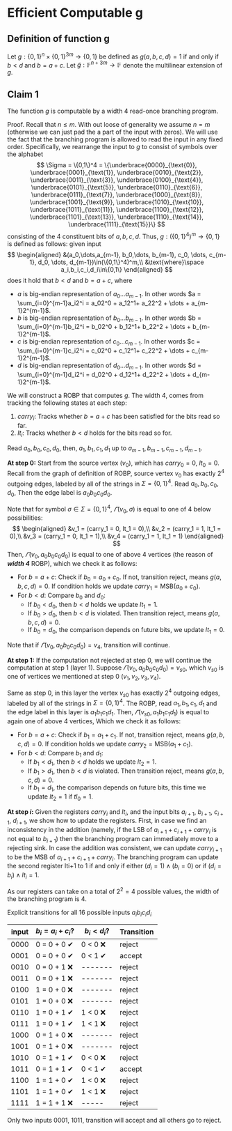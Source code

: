 # Efficient Computable g
## Definition of function g
Let $g : \{0, 1\}^n \times \{0, 1\}^{3m} \rightarrow \{0, 1\}$ be defined as $g(a, b, c, d) = 1$ if and only if $b < d$ and $b = a + c$.
Let $\tilde{g} : \mathbb{F}^{n+3m} \rightarrow \mathbb{F}$ denote the multilinear extension of $g$.

## Claim 1
The function $g$ is computable by a width 4 read-once branching program.

Proof. Recall that $n\le m$. With out loose of generality we assume $n = m$ (otherwise we can just pad the a part of the input with zeros). We will use the fact that the branching program is allowed to read the input in any fixed order. Specifically, we rearrange the input to $g$ to consist of symbols over the alphabet 
$$
\Sigma = \{0,1\}^4 = \{\underbrace{0000}_{\text{0}}, \underbrace{0001}_{\text{1}}, \underbrace{0010}_{\text{2}}, \underbrace{0011}_{\text{3}}, \underbrace{0100}_{\text{4}}, \underbrace{0101}_{\text{5}}, \underbrace{0110}_{\text{6}}, \underbrace{0111}_{\text{7}}, \underbrace{1000}_{\text{8}}, \underbrace{1001}_{\text{9}}, \underbrace{1010}_{\text{10}}, \underbrace{1011}_{\text{11}}, \underbrace{1100}_{\text{12}}, \underbrace{1101}_{\text{13}}, \underbrace{1110}_{\text{14}}, \underbrace{1111}_{\text{15}}\}
$$
consisting of the 4 constituent bits of $a, b, c, d$. 
Thus, $g : (\{0, 1\}^4)^m \rightarrow \{0, 1\}$ is defined as follows: given input 
$$
\begin{aligned}
&(a_0,\dots,a_{m-1}, b_0,\dots, b_{m-1}, c_0, \dots, c_{m-1}, d_0, \dots, d_{m-1})\in(\{0,1\}^4)^m,\\
&\text{where}\space a_i,b_i,c_i,d_i\in\{0,1\}
\end{aligned}
$$
does it hold that $b < d$ and $b = a + c$, where
- $a$ is big-endian representation of $a_0\dots a_{m-1}$. In other words $a = \sum_{i=0}^{m-1}a_i2^i = a_02^0 + a_12^1+ a_22^2 + \dots + a_{m-1}2^{m-1}$.
- $b$ is big-endian representation of $b_0\dots b_{m-1}$. In other words $b = \sum_{i=0}^{m-1}b_i2^i = b_02^0 + b_12^1+ b_22^2 + \dots + b_{m-1}2^{m-1}$.
- $c$ is big-endian representation of $c_0\dots c_{m-1}$. In other words $c = \sum_{i=0}^{m-1}c_i2^i = c_02^0 + c_12^1+ c_22^2 + \dots + c_{m-1}2^{m-1}$.
- $d$ is big-endian representation of $d_0\dots d_{m-1}$. In other words $d = \sum_{i=0}^{m-1}d_i2^i = d_02^0 + d_12^1+ d_22^2 + \dots + d_{m-1}2^{m-1}$.

We will construct a ROBP that computes $g$. The width 4, comes from tracking the following states at each step:
1. $carry_i$: Tracks whether $b = a + c$ has been satisfied for the bits read so far.
2. $lt_i$: Tracks whether $b < d$ holds for the bits read so for.

Read $a_0, b_0, c_0, d_0$, then, $a_1, b_1, c_1, d_1$ up to $a_{m-1}, b_{m-1}, c_{m-1}, d_{m-1}$.

**At step 0:**
Start from the source vertex ($v_0$), which has $carry_0 = 0$, $lt_0 = 0$. Recall from the graph of definition of ROBP, source vertex $v_0$ has exactly $2^4$ outgoing edges, labeled by all of the strings in $\Sigma = \{0,1\}^4$. Read $a_0, b_0, c_0, d_0$, Then the edge label is $a_0b_0c_0d_0$.

Note that for symbol $\sigma\in\Sigma = \{0, 1\}^4$, $\varGamma(v_0, \sigma)$ is equal to one of 4 below possibilities: 
$$
\begin{aligned}
&v_1 = (carry_1 = 0, lt_1 = 0),\\
&v_2 = (carry_1 = 1, lt_1 = 0),\\
&v_3 = (carry_1 = 0, lt_1 = 1),\\
&v_4 = (carry_1 = 1, lt_1 = 1)
\end{aligned}
$$
Then, $\varGamma(v_0, a_0b_0c_0d_0)$ is equal to one of above 4 vertices (the reason of ***width 4*** ROBP), which we check it as follows:
- For $b = a + c$: Check if $b_0 = a_0 + c_0$. If not, transition reject, means $g(a, b, c, d) = 0$. If condition holds we update $carry_1 = \mathrm{MSB}(a_0 + c_0)$.
- For $b < d$: Compare $b_0$ and $d_0$:
  - If $b_0 < d_0$, then $b < d$ holds we update $lt_1 = 1$.
  - If $b_0 > d_0$, then $b < d$ is violated. Then transition reject, means $g(a, b, c, d) = 0$.
  - If $b_0 = d_0$, the comparison depends on future bits, we update $lt_1 = 0$.
  
Note that if $\varGamma(v_0, a_0b_0c_0d_0) = v_4$, transition will continue.

**At step 1:** If the computation not rejected at step 0, we will continue the computation at step 1 (layer 1). Suppose $\varGamma(v_0, a_0b_0c_0d_0) = v_{s0}$, which $v_{s0}$ is one of vertices we mentioned at step 0 ($v_1, v_2, v_3, v_4$). 

Same as step 0, in this layer the vertex $v_{s0}$ has exactly $2^4$ outgoing edges, labeled by all of the strings in $\Sigma = \{0,1\}^4$. The ROBP, read $a_1, b_1, c_1, d_1$ and the edge label in this layer is $a_1b_1c_1d_1$. Then, $\varGamma(v_{s0}, a_1b_1c_1d_1)$ is equal to again one of above 4 vertices, Which we check it as follows:
- For $b = a + c$: Check if $b_1 = a_1 + c_1$. If not, transition reject, means $g(a, b, c, d) = 0$. If condition holds we update $carry_2 = \mathrm{MSB}(a_1 + c_1)$.
- For $b < d$: Compare $b_1$ and $d_1$:
  - If $b_1 < d_1$, then $b < d$ holds we update $lt_2 = 1$.
  - If $b_1 > d_1$, then $b < d$ is violated. Then transition reject, means $g(a, b, c, d) = 0$.
  - If $b_1 = d_1$, the comparison depends on future bits, this time we update $lt_2 = 1$ if $tl_0 = 1$.

**At step $i$:**
Given the registers $carry_i$ and $lt_i$, and the input bits $a_{i+1}$, $b_{i+1}$, $c_{i+1}$, $d_{i+1}$, we show how to update the registers. First, in case we find an inconsistency in the addition (namely, if the LSB of $a_{i+1} + c_{i+1} + carry_i$ is not equal to $b_{i+1}$) then the branching program can immediately move to a rejecting sink. In case the addition was consistent, we can update $carry_{i+1}$ to be the MSB of
$a_{i+1} + c_{i+1} + carry_i$. The branching program can update the second register lti+1 to 1 if and only if either $(d_i = 1) ∧ (b_i = 0)$ or if $(d_i = b_i) ∧ lt_i = 1$.

As our registers can take on a total of $2^2 = 4$ possible values, the width of the branching program is $4$.

Explicit transitions for all 16 possible inputs $a_{i}b_{i}c_{i}d_{i}$

| input | $b_i = a_i + c_i$? | $b_i < d_i$? | Transition |
|-------|--------------------|--------------|------------|
| 0000  |0 = 0 + 0 ✔        | 0 < 0 ❌     | reject     |
| 0001  |0 = 0 + 0 ✔        | 0 < 1 ✔      | accept     |
| 0010  |0 = 0 + 1 ❌       | -------      | reject     |
| 0011  |0 = 0 + 1 ❌       | -------      | reject     |
| 0100  |1 = 0 + 0 ❌       | -------      | reject     |
| 0101  |1 = 0 + 0 ❌       | -------      | reject     |
| 0110  |1 = 0 + 1 ✔        | 1 < 0 ❌     | reject     |
| 0111  |1 = 0 + 1 ✔        | 1 < 1 ❌     | reject     |
| 1000  |0 = 1 + 0 ❌       | -------      | reject     |
| 1001  |0 = 1 + 0 ❌       | -------      | reject     |
| 1010  |0 = 1 + 1 ✔        | 0 < 0 ❌     | reject     |
| 1011  |0 = 1 + 1 ✔        | 0 < 1  ✔     | accept     |
| 1100  |1 = 1 + 0 ✔        | 1 < 0 ❌     | reject     |
| 1101  |1 = 1 + 0 ✔        | 1 < 1 ❌     | reject     |
| 1111  |1 = 1 + 1 ❌       | -----        | reject     |

Only two inputs $0001$, $1011$, transition will accept and all others go to reject.
